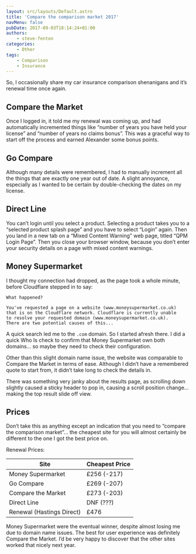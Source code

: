 ```yaml
---
layout: src/layouts/Default.astro
title: 'Compare the comparison market 2017'
navMenu: false
pubDate: 2017-09-03T18:14:24+01:00
authors:
    - steve-fenton
categories:
    - Other
tags:
    - Comparison
    - Insurance
---
```


So, I occasionally share my car insurance comparison shenanigans and it’s renewal time once again.

## Compare the Market

Once I logged in, it told me my renewal was coming up, and had automatically incremented things like “number of years you have held your license” and “number of years no claims bonus”. This was a graceful way to start off the process and earned Alexander some bonus points.

## Go Compare

Although many details were remembered, I had to manually increment all the things that are exactly one year out of date. A slight annoyance, especially as I wanted to be certain by double-checking the dates on my license.

## Direct Line

You can’t login until you select a product. Selecting a product takes you to a “selected product splash page” and you have to select “Login” again. Then you land in a new tab on a “Mixed Content Warning” web page, titled “QPM Login Page”. Then you close your browser window, because you don’t enter your security details on a page with mixed content warnings.

## Money Supermarket

I thought my connection had dropped, as the page took a whole minute, before Cloudflare stepped in to say:

```
What happened?

You've requested a page on a website (www.moneysupermarket.co.uk)
that is on the Cloudflare network. Cloudflare is currently unable
to resolve your requested domain (www.moneysupermarket.co.uk).
There are two potential causes of this...
```
A quick search led me to the `.com` domain. So I started afresh there. I did a quick Who Is check to confirm that Money Supermarket own both domains… so maybe they need to check their configuration.

Other than this slight domain name issue, the website was comparable to Compare the Market in terms of ease. Although I didn’t have a remembered quote to start from, it didn’t take long to check the details in.

There was something very janky about the results page, as scrolling down slightly caused a sticky header to pop in, causing a scroll position change… making the top result slide off view.

## Prices

Don’t take this as anything except an indication that you need to “compare the comparison market”… the cheapest site for you will almost certainly be different to the one I got the best price on.

Renewal Prices:

| Site                      | Cheapest Price |
|---------------------------|----------------|
| Money Supermarket         | £256 (-217)    |
| Go Compare                | £269 (-207)    |
| Compare the Market        | £273 (-203)    |
| Direct Line               | DNF (???)      |
| Renewal (Hastings Direct) | £476           |

Money Supermarket were the eventual winner, despite almost losing me due to domain name issues. The best for user experience was definitely Compare the Market. I’d be very happy to discover that the other sites worked that nicely next year.